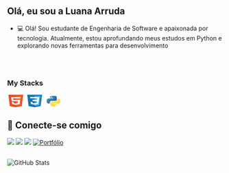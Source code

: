 ## Olá, eu sou a Luana Arruda

- 💻 Olá! Sou estudante de Engenharia de Software e apaixonada por tecnologia. Atualmente, estou aprofundando meus estudos em Python e explorando novas ferramentas para desenvolvimento
##
<div style="display: inline_block"><br>
  <h3>My Stacks</h3>
  <img align="center" alt="Luana-HTML" height="30" width="40" src="https://raw.githubusercontent.com/devicons/devicon/master/icons/html5/html5-original.svg">
  <img align="center" alt="Luana-CSS" height="30" width="40" src="https://raw.githubusercontent.com/devicons/devicon/master/icons/css3/css3-original.svg">
  <img align="center" alt="Luana-Python" height="30" width="40" src="https://raw.githubusercontent.com/devicons/devicon/master/icons/python/python-original.svg">
  
</div>

##

## 💬 Conecte-se comigo
<div>
  <a href="https://www.instagram.com/luana_arrudinha/" target="_blank"><img src="https://img.shields.io/badge/-Instagram-%23E4405F?style=for-the-badge&logo=instagram&logoColor=white&color=663399" target="_blank"></a>
  <a href = "mailto:luanaarrudasabara06@gmail.com"><img src="https://img.shields.io/badge/-Gmail-%23333?style=for-the-badge&logo=gmail&logoColor=white&color=663399" target="_blank"></a>
  <a href="www.linkedin.com/in/luana-arruda-635570268" target="_blank"><img src="https://img.shields.io/badge/-LinkedIn-%230077B5?style=for-the-badge&logo=linkedin&logoColor=white&color=663399" target="_blank"></a> 
  <a href="https://luarrudinha.github.io/portf-lio-Luana/" target="_blank">
  <img src="https://img.shields.io/badge/Portfolio-663399?style=for-the-badge&logo=todoist&logoColor=white" alt="Portfólio"></a>
</div>

## 
![GitHub Stats](https://github-readme-stats.vercel.app/api?username=Luarrudinha&theme=midnight-purple&bg_color=000&border_color=#929292&show_icons=true&icon_color=#0D1117title_color=0D1117&text_color=0D1117)
